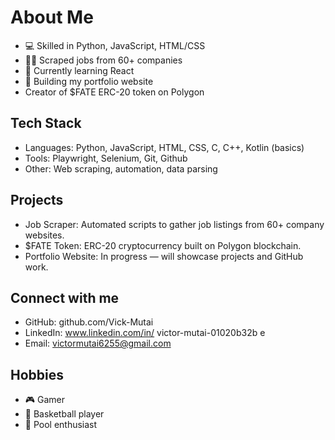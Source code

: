 # About Me
- 💻 Skilled in Python, JavaScript, HTML/CSS
- 🕵️‍♂️ Scraped jobs from 60+ companies
- 🌱 Currently learning React
- 📂 Building my portfolio website
- Creator of $FATE ERC-20 token on Polygon

## Tech Stack
- Languages: Python, JavaScript, HTML, CSS, C, C++, Kotlin (basics)
- Tools: Playwright, Selenium, Git, Github
- Other: Web scraping, automation, data parsing
  
## Projects
- Job Scraper: Automated scripts to gather job listings from 60+ company websites.
- $FATE Token: ERC-20 cryptocurrency built on Polygon blockchain.
- Portfolio Website: In progress — will showcase projects and GitHub work.

## Connect with me
- GitHub: github.com/Vick-Mutai
- LinkedIn: www.linkedin.com/in/
victor-mutai-01020b32b
e
- Email: victormutai6255@gmail.com

## Hobbies
- 🎮 Gamer 
- 🏀 Basketball player 
- 🎱 Pool enthusiast
